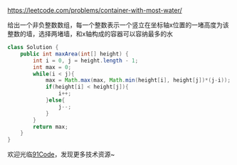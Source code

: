 https://leetcode.com/problems/container-with-most-water/

给出一个非负整数数组，每一个整数表示一个竖立在坐标轴x位置的一堵高度为该整数的墙，选择两堵墙，和x轴构成的容器可以容纳最多的水

```java
class Solution {
    public int maxArea(int[] height) {
        int i = 0, j = height.length - 1;
        int max = 0;
        while(i < j){
            max = Math.max(max, Math.min(height[i], height[j])*(j-i));
            if(height[i] < height[j]){
                i++;
            }else{
                j--;
            }
        }
        return max;
    }
}
```

欢迎光临[91Code](http://www.91code.info/?utm_source=github&utm_medium=github)，发现更多技术资源~
